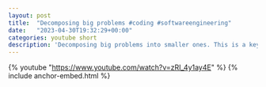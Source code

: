 ```yaml
---
layout: post
title:  "Decomposing big problems #coding #softwareengineering"
date:   "2023-04-30T19:32:29+00:00"
categories: youtube short
description: 'Decomposing big problems into smaller ones. This is a key skill for software engineers.'
---
```

{% youtube  "https://www.youtube.com/watch?v=zRI_4y1ay4E" %}
{% include anchor-embed.html %}
<br />


